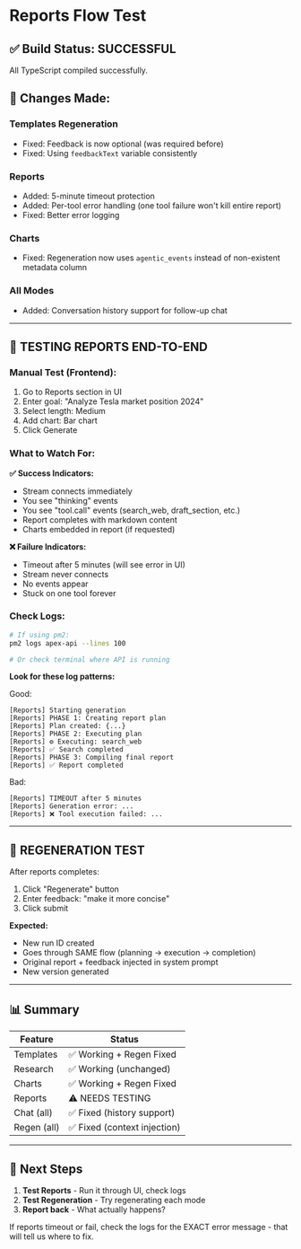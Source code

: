 # Reports Flow Test

## ✅ Build Status: SUCCESSFUL
All TypeScript compiled successfully.

## 🔧 Changes Made:

### Templates Regeneration
- Fixed: Feedback is now optional (was required before)
- Fixed: Using `feedbackText` variable consistently

### Reports  
- Added: 5-minute timeout protection
- Added: Per-tool error handling (one tool failure won't kill entire report)
- Fixed: Better error logging

### Charts
- Fixed: Regeneration now uses `agentic_events` instead of non-existent metadata column

### All Modes
- Added: Conversation history support for follow-up chat

---

## 🧪 TESTING REPORTS END-TO-END

### Manual Test (Frontend):
1. Go to Reports section in UI
2. Enter goal: "Analyze Tesla market position 2024"
3. Select length: Medium
4. Add chart: Bar chart
5. Click Generate

### What to Watch For:

**✅ Success Indicators:**
- Stream connects immediately
- You see "thinking" events
- You see "tool.call" events (search_web, draft_section, etc.)
- Report completes with markdown content
- Charts embedded in report (if requested)

**❌ Failure Indicators:**
- Timeout after 5 minutes (will see error in UI)
- Stream never connects
- No events appear
- Stuck on one tool forever

### Check Logs:
```bash
# If using pm2:
pm2 logs apex-api --lines 100

# Or check terminal where API is running
```

**Look for these log patterns:**

Good:
```
[Reports] Starting generation
[Reports] PHASE 1: Creating report plan
[Reports] Plan created: {...}
[Reports] PHASE 2: Executing plan
[Reports] ⚙️ Executing: search_web
[Reports] ✅ Search completed
[Reports] PHASE 3: Compiling final report
[Reports] ✅ Report completed
```

Bad:
```
[Reports] TIMEOUT after 5 minutes
[Reports] Generation error: ...
[Reports] ❌ Tool execution failed: ...
```

---

## 🎯 REGENERATION TEST

After reports completes:

1. Click "Regenerate" button
2. Enter feedback: "make it more concise"
3. Click submit

**Expected:**
- New run ID created
- Goes through SAME flow (planning → execution → completion)
- Original report + feedback injected in system prompt
- New version generated

---

## 📊 Summary

| Feature | Status |
|---------|--------|
| Templates | ✅ Working + Regen Fixed |
| Research | ✅ Working (unchanged) |
| Charts | ✅ Working + Regen Fixed |
| Reports | ⚠️ NEEDS TESTING |
| Chat (all) | ✅ Fixed (history support) |
| Regen (all) | ✅ Fixed (context injection) |

---

## 🚀 Next Steps

1. **Test Reports** - Run it through UI, check logs
2. **Test Regeneration** - Try regenerating each mode
3. **Report back** - What actually happens?

If reports timeout or fail, check the logs for the EXACT error message - that will tell us where to fix.

